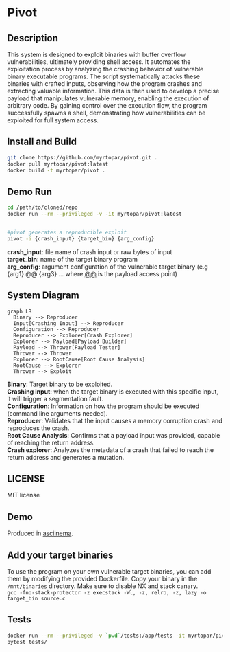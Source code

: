 # Pivot

## Description
This system is designed to exploit binaries with buffer overflow vulnerabilities, ultimately providing shell access. It automates the exploitation process by analyzing the crashing behavior of vulnerable binary executable programs. The script systematically attacks these binaries with crafted inputs, observing how the program crashes and extracting valuable information. This data is then used to develop a precise payload that manipulates vulnerable memory, enabling the execution of arbitrary code. By gaining control over the execution flow, the program successfully spawns a shell, demonstrating how vulnerabilities can be exploited for full system access.

## Install and Build

```sh
git clone https://github.com/myrtopar/pivot.git .
docker pull myrtopar/pivot:latest
docker build -t myrtopar/pivot .
```

## Demo Run

```sh
cd /path/to/cloned/repo
docker run --rm --privileged -v -it myrtopar/pivot:latest


#pivot generates a reproducible exploit
pivot -i {crash_input} {target_bin} {arg_config}
```
**crash_input**: file name of crash input or raw bytes of input <br />
**target_bin**: name of the target binary program <br />
**arg_config**: argument configuration of the vulnerable target binary (e.g {arg1} @@ {arg3} ... where <u>@@</u> is the payload access point) <br />

## System Diagram

```mermaid
graph LR
  Binary --> Reproducer
  Input[Crashing Input] --> Reproducer
  Configuration --> Reproducer
  Reproducer --> Explorer[Crash Explorer]
  Explorer --> Payload[Payload Builder]
  Payload --> Thrower[Payload Tester]
  Thrower --> Thrower
  Explorer --> RootCause[Root Cause Analysis]
  RootCause --> Explorer
  Thrower --> Exploit
```

**Binary**: Target binary to be exploited.<br />
**Crashing input**: when the target binary is executed with this specific input, it will trigger a segmentation fault.<br />
**Configuration**: Information on how the program should be executed (command line arguments needed).<br />
**Reproducer**: Validates that the input causes a memory corruption crash and reproduces the crash.<br />
**Root Cause Analysis**: Confirms that a payload input was provided, capable of reaching the return address.<br />
**Crash explorer**: Analyzes the metadata of a crash that failed to reach the return address and generates a mutation.<br />


## LICENSE

MIT license

## Demo

Produced in [asciinema](https://asciinema.org/).

## Add your target binaries
To use the program on your own vulnerable target binaries, you can add them by modifying the provided Dockerfile. Copy your binary in the `/mnt/binaries` directory.
Make sure to disable NX and stack canary. <br />
`gcc -fno-stack-protector -z execstack -Wl, -z, relro, -z, lazy -o target_bin source.c`


## Tests
```sh
docker run --rm --privileged -v `pwd`/tests:/app/tests -it myrtopar/pivot:latest
pytest tests/
```
<!-- for tests: <br />
docker run --rm --privileged -v `pwd`/src:/app/src -v `pwd`/tests:/app/tests -v `pwd`/crash_inputs:/app/crash_inputs -e PYTHONPATH=/app/src -it myrtopar/autoexploit:latest <br />
python3 -m pytest tests/test_exploit.py::test_exploit <br />
